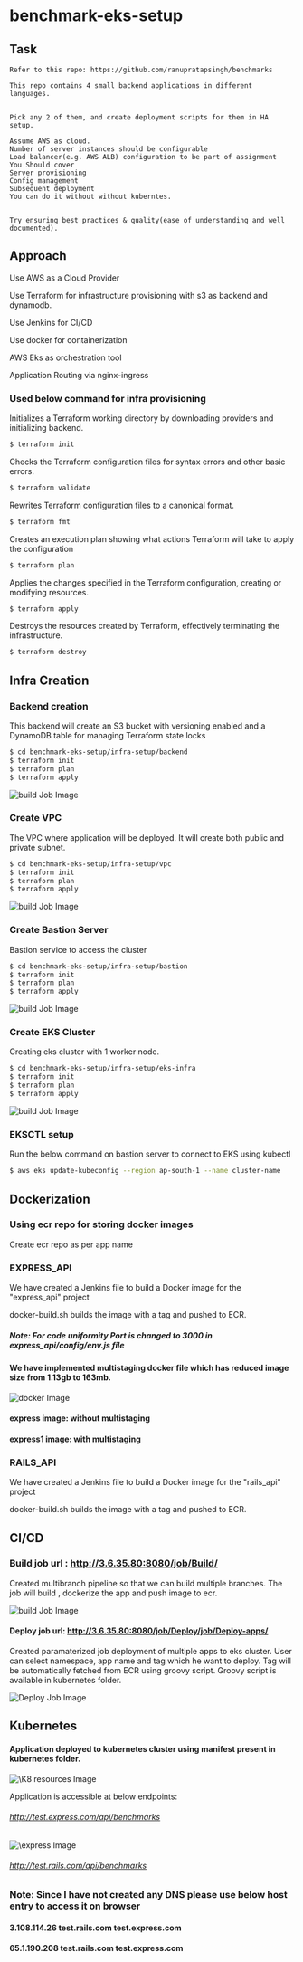 # benchmark-eks-setup


## Task 

 ```
Refer to this repo: https://github.com/ranupratapsingh/benchmarks

This repo contains 4 small backend applications in different languages.

 
Pick any 2 of them, and create deployment scripts for them in HA setup.

Assume AWS as cloud.
Number of server instances should be configurable
Load balancer(e.g. AWS ALB) configuration to be part of assignment
You Should cover
Server provisioning
Config management
Subsequent deployment
You can do it without without kuberntes.
 

Try ensuring best practices & quality(ease of understanding and well documented).
 ```

## Approach

Use AWS as a Cloud Provider

Use Terraform for infrastructure provisioning with s3 as backend and dynamodb.

Use Jenkins for CI/CD

Use docker for containerization

AWS Eks as orchestration tool

Application Routing via nginx-ingress


### Used below command for infra provisioning

Initializes a Terraform working directory by downloading providers and initializing backend.
```bash
$ terraform init
```
Checks the Terraform configuration files for syntax errors and other basic errors.
```bash
$ terraform validate
```
Rewrites Terraform configuration files to a canonical format.
```bash
$ terraform fmt
```

Creates an execution plan showing what actions Terraform will take to apply the configuration
```bash
$ terraform plan 
```

Applies the changes specified in the Terraform configuration, creating or modifying resources.

```bash
$ terraform apply 
```

Destroys the resources created by Terraform, effectively terminating the infrastructure.
```bash
$ terraform destroy
```

## Infra Creation


### Backend creation

This backend will create an S3 bucket with versioning enabled and a DynamoDB table for managing Terraform state locks

```bash
$ cd benchmark-eks-setup/infra-setup/backend
$ terraform init
$ terraform plan
$ terraform apply
```
![build Job Image](./images/bucket.png)

### Create VPC

The VPC where application will be deployed. It will create both public and private subnet.

```bash
$ cd benchmark-eks-setup/infra-setup/vpc
$ terraform init
$ terraform plan
$ terraform apply
```
![build Job Image](./images/vpc.png)

### Create Bastion Server

Bastion service to access the cluster

```bash
$ cd benchmark-eks-setup/infra-setup/bastion
$ terraform init
$ terraform plan
$ terraform apply
```
![build Job Image](./images/jump.png)

### Create EKS Cluster

Creating eks cluster with 1 worker node. 

```bash
$ cd benchmark-eks-setup/infra-setup/eks-infra
$ terraform init
$ terraform plan
$ terraform apply
```
![build Job Image](./images/eks.png)

### EKSCTL setup

Run the below command on bastion server to connect to EKS using kubectl 

```bash
$ aws eks update-kubeconfig --region ap-south-1 --name cluster-name
```


## Dockerization

### Using ecr repo for storing docker images 

Create ecr repo as per app name

### EXPRESS_API

We have created a Jenkins file to build a Docker image for the "express_api" project

docker-build.sh builds the image with a tag and pushed to ECR.

##### Note: For code uniformity Port is changed to 3000 in express_api/config/env.js file


#### We have implemented multistaging docker file which has reduced image size from 1.13gb to 163mb. 

![ docker Image](./images/multistaging-express.png)

####  express image: without multistaging
####  express1 image: with multistaging

### RAILS_API

We have created a Jenkins file to build a Docker image for the "rails_api" project

docker-build.sh builds the image with a tag and pushed to ECR.


## CI/CD

### Build job url : http://3.6.35.80:8080/job/Build/
Created multibranch pipeline so that we can build multiple branches. The job will build , dockerize the app and push image to ecr.

![build Job Image](./images/buildjob.png)


#### Deploy job url: http://3.6.35.80:8080/job/Deploy/job/Deploy-apps/

Created paramaterized job deployment of multiple apps to eks cluster.
User can select namespace, app name and tag which he want to deploy.
Tag will be automatically fetched from ECR using groovy script. Groovy script is available in kubernetes folder.

![Deploy Job Image](./images/deployjob.png)


## Kubernetes

####  Application deployed to kubernetes cluster using manifest present in kubernetes folder.

![\K8 resources Image](./images/ing.png)


Application is accessible at below endpoints:

###### http://test.express.com/api/benchmarks

![\express Image](./images/test-express.png)

###### http://test.rails.com/api/benchmarks

### Note: Since I have not created any DNS please use below host entry to access it on browser

#### 3.108.114.26 test.rails.com test.express.com

#### 65.1.190.208 test.rails.com test.express.com